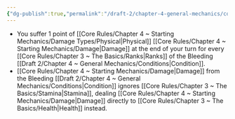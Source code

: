 ```yaml
---
{"dg-publish":true,"permalink":"/draft-2/chapter-4-general-mechanics/condition-list/bleeding/"}
---
```


- You suffer 1 point of [[Core Rules/Chapter 4 ~ Starting Mechanics/Damage Types/Physical\|Physical]] [[Core Rules/Chapter 4 ~ Starting Mechanics/Damage\|Damage]] at the end of your turn for every [[Core Rules/Chapter 3 ~ The Basics/Ranks\|Ranks]] of the Bleeding [[Draft 2/Chapter 4 ~ General Mechanics/Conditions\|Condition]]. 
- [[Core Rules/Chapter 4 ~ Starting Mechanics/Damage\|Damage]] from the Bleeding [[Draft 2/Chapter 4 ~ General Mechanics/Conditions\|Condition]] ignores [[Core Rules/Chapter 3 ~ The Basics/Stamina\|Stamina]], dealing [[Core Rules/Chapter 4 ~ Starting Mechanics/Damage\|Damage]] directly to [[Core Rules/Chapter 3 ~ The Basics/Health\|Health]] instead.